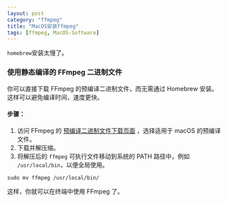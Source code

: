 ```yaml
---
layout: post
category: "ffmpeg"
title: "MacOS安装ffmpeg"
tags: [ffmpeg, MacOS-Software]
---
```


`homebrew`安装太慢了。

### 使用静态编译的 FFmpeg 二进制文件

你可以直接下载 FFmpeg 的预编译二进制文件，而无需通过 Homebrew 安装。这样可以避免编译时间，速度更快。

#### 步骤：

1.  访问 FFmpeg 的 [预编译二进制文件下载页面](https://ffmpeg.org/download.html) ，选择适用于 macOS 的预编译文件。
2.  下载并解压缩。
3.  将解压后的 `ffmpeg` 可执行文件移动到系统的 PATH 路径中，例如 `/usr/local/bin`，以便全局使用。

```shell
sudo mv ffmpeg /usr/local/bin/
```

这样，你就可以在终端中使用 FFmpeg 了。

